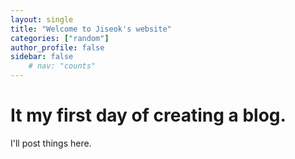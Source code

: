 ```yaml
---
layout: single
title: "Welcome to Jiseok's website"
categories: ["random"]
author_profile: false
sidebar: false
    # nav: "counts"
---
```


# It my first day of creating a blog.

I'll post things here.
